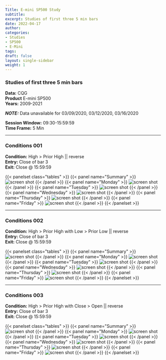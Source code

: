 ```yaml
---
Title: E-mini SP500 Study
subtitle: 
excerpt: Studies of first three 5 min bars
date: 2022-04-17
author:
categories:
- Studies 
- SP500 
- E-Mini
tags:
draft: false
layout: single-sidebar
weight: 1
---
```




### Studies of first three 5 min bars


**Data:** CQG<br>
**Product** E-mini SP500 <br>
**Years:** 2009-2021<br>

_**NOTE:**_ Data unavailable for 03/09/2020, 03/12/2020, 03/16/2020 <br>

**Session Window:** 09:30-15:59:59 <br>
**Time Frame:** 5 Min <br>



---

### Conditions 001

**Condition:**  High > Prior High || reverse <br>
**Entry:** Close of bar 3 <br>
**Exit:**  Close @ 15:59:59






{{< panelset class="tables" >}}
{{< panel name="Summary" >}}
  ![screen shot](20220417_000301.png)
{{< /panel >}}
{{< panel name="Monday" >}}
  ![screen shot](20220417_000296.png)
{{< /panel >}}
{{< panel name="Tuesday" >}}
  ![screen shot](20220417_000297.png)
{{< /panel >}}
{{< panel name="Wednesday" >}}
  ![screen shot](20220417_000298.png)
{{< /panel >}}
{{< panel name="Thursday" >}}
  ![screen shot](20220417_000299.png)
{{< /panel >}}
{{< panel name="Friday" >}}
  ![screen shot](20220417_000300.png)
{{< /panel >}}
{{< /panelset >}}


---


### Conditions 002 

**Condition:**  High > Prior High with Low > Prior Low || reverse <br>
**Entry:** Close of bar 3 <br>
**Exit:**  Close @ 15:59:59





{{< panelset class="tables" >}}
{{< panel name="Summary" >}}
  ![screen shot](20220417_000295.png)
{{< /panel >}}
{{< panel name="Monday" >}}
  ![screen shot](20220417_000288.png)
{{< /panel >}}
{{< panel name="Tuesday" >}}
  ![screen shot](20220417_000291.png)
{{< /panel >}}
{{< panel name="Wednesday" >}}
  ![screen shot](20220417_000292.png)
{{< /panel >}}
{{< panel name="Thursday" >}}
  ![screen shot](20220417_000293.png)
{{< /panel >}}
{{< panel name="Friday" >}}
  ![screen shot](20220417_000294.png)
{{< /panel >}}
{{< /panelset >}}


---


### Conditions 003 


**Condition:**  High > Prior High with Close > Open || reverse <br>
**Entry:** Close of bar 3 <br>
**Exit:**  Close @ 15:59:59

{{< panelset class="tables" >}}
{{< panel name="Summary" >}}
  ![screen shot](20220417_000307.png)
{{< /panel >}}
{{< panel name="Monday" >}}
  ![screen shot](20220417_000302.png)
{{< /panel >}}
{{< panel name="Tuesday" >}}
  ![screen shot](20220417_000303.png)
{{< /panel >}}
{{< panel name="Wednesday" >}}
  ![screen shot](20220417_000304.png)
{{< /panel >}}
{{< panel name="Thursday" >}}
  ![screen shot](20220417_000305.png)
{{< /panel >}}
{{< panel name="Friday" >}}
  ![screen shot](20220417_000306.png)
{{< /panel >}}
{{< /panelset >}}
